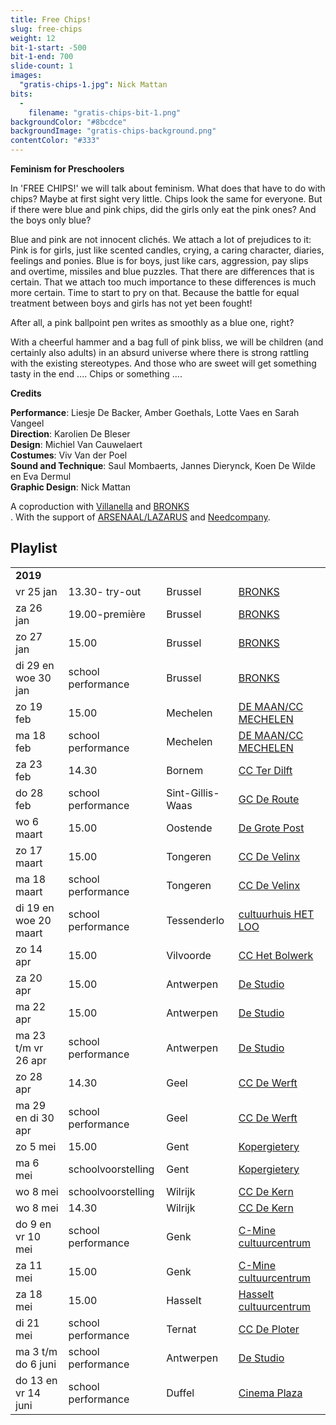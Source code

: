 ```yaml
---
title: Free Chips!
slug: free-chips
weight: 12
bit-1-start: -500
bit-1-end: 700
slide-count: 1
images:
  "gratis-chips-1.jpg": Nick Mattan
bits:
  -
    filename: "gratis-chips-bit-1.png"
backgroundColor: "#8bcdce"
backgroundImage: "gratis-chips-background.png"
contentColor: "#333"
---
```

<style>
  @media (min-width: 666px) {
    #background-bit-1 {
      width: 600px;
      height: 1340px;
      position: absolute;
      right: 0;
      top: 0;
      background: url({{ .Site.BaseURL }}/img/gratis-chips-bit-1.png) no-repeat bottom right;
    }
  }
</style>
**Feminism for Preschoolers**

In 'FREE CHIPS!' we will talk about feminism.
What does that have to do with chips?
Maybe at first sight very little.
Chips look the same for everyone.
But if there were blue and pink chips, did the girls only eat the pink ones?
And the boys only blue?


Blue and pink are not innocent clichés.
We attach a lot of prejudices to it:
Pink is for girls, just like scented candles, crying, a caring character, diaries, feelings and ponies.
Blue is for boys, just like cars, aggression, pay slips and overtime,
missiles and blue puzzles.
That there are differences that is certain.
That we attach too much importance to these differences is much more certain.
Time to start to pry on that.
Because the battle for equal treatment between boys and girls has not yet been fought!

After all, a pink ballpoint pen writes as smoothly as a blue one, right?

With a cheerful hammer and a bag full of pink bliss, we will be children
(and certainly also adults) in an absurd universe where there is strong rattling with the existing stereotypes.
And those who are sweet will get something tasty in the end .... Chips or something ....

**Credits**

**Performance**: Liesje De Backer, Amber Goethals, Lotte Vaes en Sarah Vangeel<br>
**Direction**: Karolien De Bleser<br>
**Design**: Michiel Van Cauwelaert<br>
**Costumes**: Viv Van der Poel<br>
**Sound and Technique**: Saul Mombaerts, Jannes Dierynck, Koen De Wilde en Eva Dermul<br>
**Graphic Design**: Nick Mattan<br>

A coproduction with <a href="http://www.villanella.be/">Villanella</a> and <a href="https://www.bronks.be/nl/">BRONKS</a><br>.
With the support of <a href="https://www.arsenaallazarus.be/">ARSENAAL/LAZARUS</a> and <a href="https://www.needcompany.org/">Needcompany</a>.


## Playlist
<div class="table-responsive">
<table class="speellijst">
<tr><td colspan="5"><strong>2019</strong></td></tr>
<tr><td>vr 25 jan</td><td>13.30- try-out</td><td>Brussel</td><td><a href="https://www.bronks.be/nl/">BRONKS</a></td></tr>
<tr><td>za 26 jan</td><td>19.00-première </td><td>Brussel</td><td><a href="https://www.bronks.be/nl/">BRONKS</a></td></tr>
<tr><td>zo 27 jan</td><td>15.00</td><td>Brussel</td><td><a href="https://www.bronks.be/nl/">BRONKS</a></td></tr>
<tr><td>di 29 en woe 30 jan</td><td>school performance</td><td>Brussel</td><td><a href="https://www.bronks.be/nl/">BRONKS</a></td></tr>
<tr><td>zo 19 feb</td><td>15.00</td><td>Mechelen</td><td><a href="https://www.cultuurcentrummechelen.be/">DE MAAN/CC MECHELEN</a></td></tr>
<tr><td>ma 18 feb</td><td>school performance</td><td>Mechelen</td><td><a href="https://www.cultuurcentrummechelen.be/">DE MAAN/CC MECHELEN</a></td></tr>
<tr><td>za 23 feb</td><td>14.30</td><td>Bornem</td><td><a href="https://www.terdilft.be/">CC Ter Dilft</a></td></tr>
<tr><td>do 28 feb</td><td>school performance</td><td>Sint-Gillis-Waas</td><td><a href="https://www.tempus-de-route.be/">GC De Route</a></td></tr>
<tr><td>wo 6 maart</td><td>15.00</td><td>Oostende</td><td><a href="https://www.degrotepost.be/">De Grote Post</a></td></tr>
<tr><td>zo 17 maart</td><td>15.00</td><td>Tongeren</td><td><a href="https://www.develinx.be/">CC De Velinx</a></td></tr>
<tr><td>ma 18 maart</td><td>school performance</td><td>Tongeren</td><td><a href="https://www.develinx.be/">CC De Velinx</a></td></tr>
<tr><td>di 19 en woe 20 maart</td><td>school performance</td><td>Tessenderlo</td><td><a href="https://www.cultuurhuistessenderlo.be/">cultuurhuis HET LOO</a></td></tr>
<tr><td>zo 14 apr</td><td>15.00</td><td>Vilvoorde</td><td><a href="https://www.hetbolwerk.be/">CC Het Bolwerk</a></td></tr>
<tr><td>za 20 apr</td><td>15.00</td><td>Antwerpen</td><td><a href="https://www.destudio.com/">De Studio</a></td></tr>
<tr><td>ma 22 apr</td><td>15.00</td><td>Antwerpen</td><td><a href="https://www.destudio.com/">De Studio</a></td></tr>
<tr><td>ma 23 t/m vr 26 apr</td><td>school performance</td><td>Antwerpen</td><td><a href="https://www.destudio.com/">De Studio</a></td></tr>
<tr><td>zo 28 apr</td><td>14.30</td><td>Geel</td><td><a href="https://www.dewerft.be/">CC De Werft</a></td></tr>
<tr><td>ma 29 en di 30 apr</td><td>school performance</td><td>Geel</td><td><a href="https://www.dewerft.be/">CC De Werft</a></td></tr>
<tr><td>zo 5 mei</td><td>15.00</td><td>Gent</td><td><a href="https://www.kopergietery.be/">Kopergietery</a></td></tr>
<tr><td>ma 6 mei</td><td>schoolvoorstelling</td><td>Gent</td><td><a href="https://www.kopergietery.be/">Kopergietery</a></td></tr>
<tr><td>wo 8 mei</td><td>schoolvoorstelling</td><td>Wilrijk</td><td><a href="https://www.ccdekern.be/">CC De Kern</a></td></tr>
<tr><td>wo 8 mei</td><td>14.30</td><td>Wilrijk</td><td><a href="https://www.ccdekern.be/">CC De Kern</a></td></tr>
<tr><td>do 9 en vr 10 mei</td><td>school performance</td><td>Genk</td><td><a href="https://www.c-minecultuurcentrum.be/">C-Mine cultuurcentrum</a></td></tr>
<tr><td>za 11 mei</td><td>15.00</td><td>Genk</td><td><a href="https://www.c-minecultuurcentrum.be/">C-Mine cultuurcentrum</a></td></tr>
<tr><td>za 18 mei</td><td>15.00</td><td>Hasselt</td><td><a href="https://www.ccha.be/">Hasselt cultuurcentrum</a></td></tr>
<tr><td>di 21 mei</td><td>school performance</td><td>Ternat</td><td><a href="https://www.ccdeploter.be/">CC De Ploter</a></td></tr>
<tr><td>ma 3 t/m do 6 juni</td><td>school performance</td><td>Antwerpen</td><td><a href="https://www.destudio.com/">De Studio</a></td></tr>
<tr><td>do 13 en vr 14 juni</td><td>school performance</td><td>Duffel</td><td><a href="https://www.duffel.be/">Cinema Plaza</a></td></tr>

</table>
</div>

